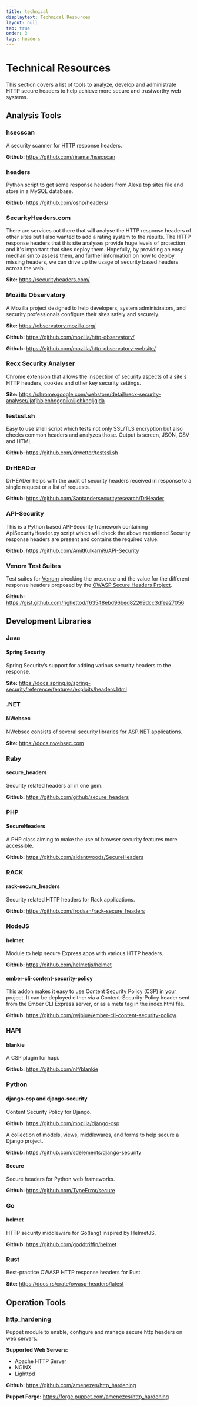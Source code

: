 ```yaml
---
title: technical
displaytext: Technical Resources
layout: null
tab: true
order: 3
tags: headers
---
```


# Technical Resources

This section covers a list of tools to analyze, develop and administrate HTTP secure headers to help achieve more secure and trustworthy web systems.

## Analysis Tools

### hsecscan

A security scanner for HTTP response headers.

**Github:** <https://github.com/riramar/hsecscan>

### headers

Python script to get some response headers from Alexa top sites file and store in a MySQL database.

**Github:** <https://github.com/oshp/headers/>

### SecurityHeaders.com

There are services out there that will analyse the HTTP response headers of other sites but I also wanted to add a rating system to the results. The HTTP response headers that this site analyses provide huge levels of protection and it's important that sites deploy them. Hopefully, by providing an easy mechanism to assess them, and further information on how to deploy missing headers, we can drive up the usage of security based headers across the web.

**Site:** <https://securityheaders.com/>

### Mozilla Observatory

A Mozilla project designed to help developers, system administrators, and security professionals configure their sites safely and securely.

**Site:** <https://observatory.mozilla.org/>

**Github:** <https://github.com/mozilla/http-observatory/>

**Github:** <https://github.com/mozilla/http-observatory-website/>

### Recx Security Analyser

Chrome extension that allows the inspection of security aspects of a site's HTTP headers, cookies and other key security settings.

**Site:** <https://chrome.google.com/webstore/detail/recx-security-analyser/ljafjhbjenhgcgnikniijchkngljgjda>

### testssl.sh

Easy to use shell script which tests not only SSL/TLS encryption but also checks common headers and analyzes those. Output is screen, JSON, CSV and HTML.

**Github:** <https://github.com/drwetter/testssl.sh>

### DrHEADer

DrHEADer helps with the audit of security headers received in response to a single request or a list of requests.

**Github:** <https://github.com/Santandersecurityresearch/DrHeader>

### API-Security

This is a Python based API-Security framework containing ApiSecurityHeader.py script which will check the above mentioned Security response headers are present and contains the required value.

**Github:** <https://github.com/AmitKulkarni9/API-Security>

### Venom Test Suites

Test suites for [Venom](https://github.com/ovh/venom) checking the presence and the value for the different response headers proposed by the [OWASP Secure Headers Project](https://owasp.org/www-project-secure-headers/).

**Github:** <https://gist.github.com/righettod/f63548ebd96bed82269dcc3dfea27056>

## Development Libraries

### Java

#### Spring Security

Spring Security’s support for adding various security headers to the response.

**Site:** <https://docs.spring.io/spring-security/reference/features/exploits/headers.html>

### .NET

#### NWebsec

NWebsec consists of several security libraries for ASP.NET applications.

**Site:** <https://docs.nwebsec.com>

### Ruby

#### secure_headers

Security related headers all in one gem.

**Github:** <https://github.com/github/secure_headers>

### PHP

#### SecureHeaders

A PHP class aiming to make the use of browser security features more accessible.

**Github:** <https://github.com/aidantwoods/SecureHeaders>

### RACK

#### rack-secure_headers

Security related HTTP headers for Rack applications.

**Github:** <https://github.com/frodsan/rack-secure_headers>

### NodeJS

#### helmet

Module to help secure Express apps with various HTTP headers.

**Github:** <https://github.com/helmetjs/helmet>

#### ember-cli-content-security-policy

This addon makes it easy to use Content Security Policy (CSP) in your project. It can be deployed either via a Content-Security-Policy header sent from the Ember CLI Express server, or as a meta tag in the index.html file.

**Github:** <https://github.com/rwjblue/ember-cli-content-security-policy/>

### HAPI

#### blankie

A CSP plugin for hapi.

**Github:** <https://github.com/nlf/blankie>

### Python

#### django-csp and django-security

Content Security Policy for Django.

**Github:** <https://github.com/mozilla/django-csp>

A collection of models, views, middlewares, and forms to help secure a Django project.

**Github:** <https://github.com/sdelements/django-security>

#### Secure

Secure headers for Python web frameworks.

**Github:** <https://github.com/TypeError/secure>

### Go

#### helmet

HTTP security middleware for Go(lang) inspired by HelmetJS.

**Github:** <https://github.com/goddtriffin/helmet>

### Rust

Best-practice OWASP HTTP response headers for Rust.

**Site:** <https://docs.rs/crate/owasp-headers/latest>

## Operation Tools

### http_hardening

Puppet module to enable, configure and manage secure http headers on web servers.

**Supported Web Servers:**

- Apache HTTP Server
- NGINX
- Lighttpd

**Github:** <https://github.com/amenezes/http_hardening>  

**Puppet Forge:** <https://forge.puppet.com/amenezes/http_hardening>
